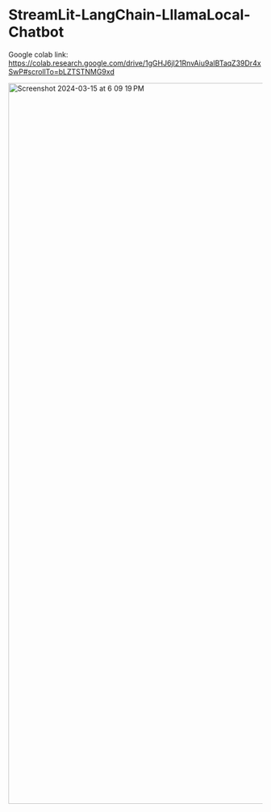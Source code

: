 # StreamLit-LangChain-LllamaLocal-Chatbot
Google colab link: https://colab.research.google.com/drive/1gGHJ6jl21RnvAiu9aIBTaqZ39Dr4xSwP#scrollTo=bLZTSTNMG9xd

<img width="1426" alt="Screenshot 2024-03-15 at 6 09 19 PM" src="https://github.com/chandrakumarbhanu/StreamLit-LangChain-LllamaLocal-Chatbot/assets/8122019/358ea844-fb6a-4bbc-8c6d-e9c3a842b346">
